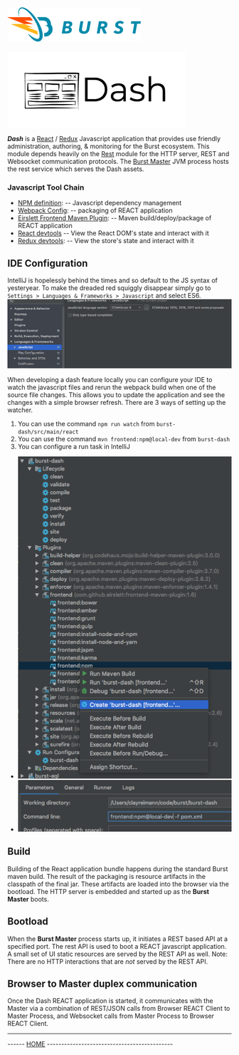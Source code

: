 ![Burst](../documentation/burst_h_small.png "")
--

![](./doc/dash.png "")

___Dash___ is a  [React](https://reactjs.org/) / [Redux](https://redux.js.org/)
Javascript application that provides use friendly administration,
authoring, & monitoring for the Burst ecosystem.
This module depends heavily on the [Rest](../burst-rest/readme.md) module
for the HTTP server, REST and Websocket communication protocols. The
[Burst Master](../burst-master/readme.md) JVM process hosts the rest service
which serves the Dash assets.

### Javascript Tool Chain
* [NPM definition](src/main/react/package.json):
-- Javascript dependency management
* [Webpack Config](src/main/react/webpack.config.js):
-- packaging of REACT application
* [Eirslett Frontend Maven Plugin](https://github.com/eirslett/frontend-maven-plugin):
-- Maven build/deploy/package of REACT application
* [React devtools](https://github.com/facebook/react-devtools)
-- View the React DOM's state and interact with it
* [Redux devtools](https://github.com/zalmoxisus/redux-devtools-extension):
-- View the store's state and interact with it

## IDE Configuration
IntelliJ is hopelessly behind the times and so default to the JS syntax of yesteryear.
To make the dreaded red squiggly disappear simply go to `Settings > Languages & Frameworks > Javascript`
and select ES6.
![](./doc/es6.png)

When developing a dash feature locally you can configure your IDE to watch the javascript files and
rerun the webpack build when one of the source file changes. This allows you to update the application
and see the changes with a simple browser refresh. There are 3 ways of setting up the watcher.
1. You can use the command `npm run watch` from `burst-dash/src/main/react`
1. You can use the command `mvn frontend:npm@local-dev` from `burst-dash`
1. You can configure a run task in IntelliJ
* ![](./doc/run-config-1.png)
* ![](./doc/run-config-2.png)

## Build
Building of the React application bundle happens during the standard
Burst maven build. The result of the packaging is resource artifacts in the
classpath of the final jar. These artifacts are loaded into the browser
via the bootload. The HTTP server is embedded and started up as the
__Burst Master__ boots.

## Bootload
When the __Burst Master__  process starts up, it
initiates a REST based API at a specified port. The rest API is used
to boot a REACT javascript application. A small set of UI static resources
are served by the REST API as well. Note: There are no HTTP interactions
that are *not* served by the REST API.

## Browser to Master duplex communication
Once the Dash REACT application is started, it communicates with the
Master via a combination of REST/JSON calls from Browser REACT Client to Master Process, and
Websocket calls from Master Process to Browser REACT Client.


---
------ [HOME](../readme.md) --------------------------------------------
